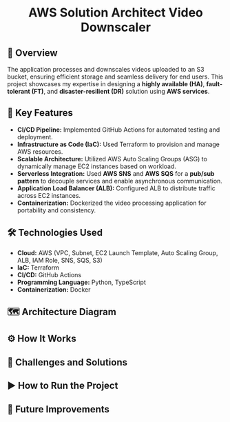 <h1 align="center">
  <b>AWS Solution Architect Video Downscaler</b>
</h1>

<h2>📌 Overview</h2>
<p>The application processes and downscales videos uploaded to an S3 bucket, ensuring efficient storage and seamless delivery for end users. This project showcases my expertise in designing a <b>highly available (HA)</b>, <b>fault-tolerant (FT)</b>, and <b>disaster-resilient (DR)</b> solution using <b>AWS services</b>.

<h2>🚀 Key Features</h2>
<ul>
  <li><b>CI/CD Pipeline:</b> Implemented GitHub Actions for automated testing and deployment.</li>
  <li><b>Infrastructure as Code (IaC):</b> Used Terraform to provision and manage AWS resources.</li>
  <li><b>Scalable Architecture:</b> Utilized AWS Auto Scaling Groups (ASG) to dynamically manage EC2 instances based on workload.</li>
  <li><b>Serverless Integration:</b> Used <b>AWS SNS</b> and <b>AWS SQS</b> for a <b>pub/sub pattern</b> to decouple services and enable asynchronous communication.</li>
  <li><b>Application Load Balancer (ALB):</b> Configured ALB to distribute traffic across EC2 instances.</li>
  <li><b>Containerization:</b> Dockerized the video processing application for portability and consistency.</li>
</ul>

<h2>🛠️ Technologies Used</h2>
<ul>
  <li><b>Cloud:</b> AWS (VPC, Subnet, EC2 Launch Template, Auto Scaling Group, ALB, IAM Role, SNS, SQS, S3)</li>
  <li><b>IaC:</b> Terraform</li>
  <li><b>CI/CD:</b> GitHub Actions</li>
  <li><b>Programming Language:</b> Python, TypeScript</li>
  <li><b>Containerization:</b> Docker</li>
</ul>


<h2>🗺️ Architecture Diagram</h2>

<h2>⚙️ How It Works</h2>

<h2>🐞 Challenges and Solutions</h2>

<h2>▶️ How to Run the Project</h2>

<h2>🔮 Future Improvements</h2>
